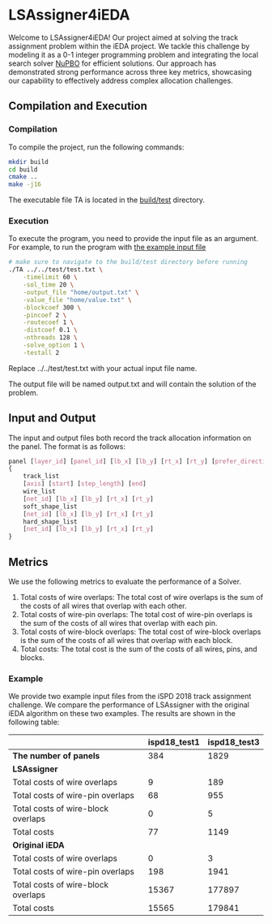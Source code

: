 # LSAssigner4iEDA

Welcome to LSAssigner4iEDA! Our project aimed at solving the track assignment problem within the iEDA project. We tackle this challenge by modeling it as a 0-1 integer programming problem and integrating the local search solver [NuPBO](https://github.com/filyouzicha/NuPBO) for efficient solutions. Our approach has demonstrated strong performance across three key metrics, showcasing our capability to effectively address complex allocation challenges.

## Compilation and Execution

### Compilation

To compile the project, run the following commands:

```bash
mkdir build
cd build
cmake ..
make -j16
```
The executable file TA is located in the [build/test](./build/test) directory.
### Execution

To execute the program, you need to provide the input file as an argument. For example, to run the program with [the example input file](./test/test.txt)

```bash
# make sure to navigate to the build/test directory before running
./TA ../../test/test.txt \
    -timelimit 60 \
    -sol_time 20 \
    -output_file "home/output.txt" \
    -value_file "home/value.txt" \
    -blockcoef 300 \
    -pincoef 2 \
    -routecoef 1 \
    -distcoef 0.1 \
    -nthreads 128 \
    -solve_option 1 \
    -testall 2 
```
Replace ../../test/test.txt with your actual input file name.


The output file will be named output.txt and will contain the solution of the problem.

## Input and Output

The input and output files both record the track allocation information on the panel. The format is as follows:
```css 
panel [layer_id] [panel_id] [lb_x] [lb_y] [rt_x] [rt_y] [prefer_direction]
{
    track_list
    [axis] [start] [step_length] [end]
    wire_list
    [net_id] [lb_x] [lb_y] [rt_x] [rt_y]
    soft_shape_list
    [net_id] [lb_x] [lb_y] [rt_x] [rt_y]
    hard_shape_list
    [net_id] [lb_x] [lb_y] [rt_x] [rt_y]
}
```

## Metrics
We use the following metrics to evaluate the performance of a Solver.
1. Total costs of wire overlaps: The total cost of wire overlaps is the sum of the costs of all wires that overlap with each other.
2. Total costs of wire-pin overlaps: The total cost of wire-pin overlaps is the sum of the costs of all wires that overlap with each pin.
3. Total costs of wire-block overlaps: The total cost of wire-block overlaps is the sum of the costs of all wires that overlap with each block.
4. Total costs: The total cost is the sum of the costs of all wires, pins, and blocks.

### Example

We provide two example input files from the iSPD 2018 track assignment challenge. We compare the performance of LSAssigner with the original iEDA algorithm on these two examples. The results are shown in the following table:

|            | ispd18_test1 | ispd18_test3 |
| -------------- | ------------ | ------------ |
| **The number of panels**  | 384          | 1829         |
| **LSAssigner** |              |              |
| Total costs of wire overlaps | 9            | 189          |
| Total costs of wire-pin overlaps  |  68           | 955          |
| Total costs of wire-block overlaps  |  0            | 5            |
| Total costs     |  77           | 1149         |
| **Original iEDA**|              |              |
| Total costs of wire overlaps |  0            | 3            |
| Total costs of wire-pin overlaps  | 198          | 1941         |
| Total costs of wire-block overlaps  | 15367        | 177897       |
| Total costs     |  15565        | 179841       |
